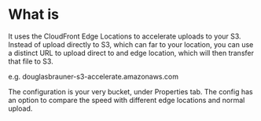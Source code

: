 # What is
It uses the CloudFront Edge Locations to accelerate uploads to your S3. Instead of upload directly to S3, which can far to your location, you can use a distinct URL to upload direct to and edge location, which will then transfer that file to S3. 

e.g. douglasbrauner-s3-accelerate.amazonaws.com

The configuration is your very bucket, under Properties tab. The config has an option to compare the speed with different edge locations and normal upload. 